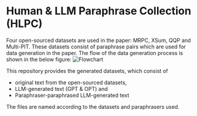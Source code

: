 # Human & LLM Paraphrase Collection (HLPC) 

Four open-sourced datasets are used in the paper: MRPC, XSum, QQP and Multi-PIT. These datasets consist of paraphrase pairs which are used for data generation in the paper. The flow of the data generation process is shown in the below figure: 
![Flowchart](https://github.com/user-attachments/assets/53c59154-8f8f-481d-bc98-a173d251b9a7) 

This repository provides the generated datasets, which consist of
- original text from the open-sourced datasets, 
- LLM-generated text (GPT & OPT) and 
- Paraphraser-paraphrased LLM-generated text  

The files are named according to the datasets and paraphrasers used. 

